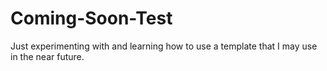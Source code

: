 # Coming-Soon-Test
Just experimenting with and learning how to use a template that I may use in the near future.
